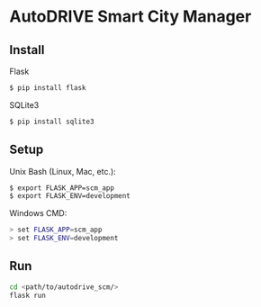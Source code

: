 # AutoDRIVE Smart City Manager

## Install
Flask
```bash
$ pip install flask
```
SQLite3
```bash
$ pip install sqlite3
```

## Setup
Unix Bash (Linux, Mac, etc.):
```bash
$ export FLASK_APP=scm_app
$ export FLASK_ENV=development
```
Windows CMD:
```bash
> set FLASK_APP=scm_app
> set FLASK_ENV=development
```

## Run
```bash
cd <path/to/autodrive_scm/>
flask run
```
